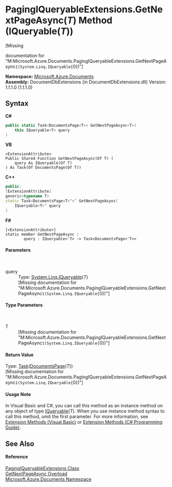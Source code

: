 # PagingIQueryableExtensions.GetNextPageAsync(*T*) Method (IQueryable(*T*))
 

\[Missing <summary> documentation for "M:Microsoft.Azure.Documents.PagingIQueryableExtensions.GetNextPageAsync``1(System.Linq.IQueryable{``0})"\]

**Namespace:**&nbsp;<a href="856b2e23-9c8b-2618-f913-67d85d500616">Microsoft.Azure.Documents</a><br />**Assembly:**&nbsp;DocumentDbExtensions (in DocumentDbExtensions.dll) Version: 1.1.1.0 (1.1.1.0)

## Syntax

**C#**<br />
``` C#
public static Task<DocumentsPage<T>> GetNextPageAsync<T>(
	this IQueryable<T> query
)

```

**VB**<br />
``` VB
<ExtensionAttribute>
Public Shared Function GetNextPageAsync(Of T) ( 
	query As IQueryable(Of T)
) As Task(Of DocumentsPage(Of T))
```

**C++**<br />
``` C++
public:
[ExtensionAttribute]
generic<typename T>
static Task<DocumentsPage<T>^>^ GetNextPageAsync(
	IQueryable<T>^ query
)
```

**F#**<br />
``` F#
[<ExtensionAttribute>]
static member GetNextPageAsync : 
        query : IQueryable<'T> -> Task<DocumentsPage<'T>> 

```


#### Parameters
&nbsp;<dl><dt>query</dt><dd>Type: <a href="http://msdn2.microsoft.com/en-us/library/bb351562" target="_blank">System.Linq.IQueryable</a>(*T*)<br />\[Missing <param name="query"/> documentation for "M:Microsoft.Azure.Documents.PagingIQueryableExtensions.GetNextPageAsync``1(System.Linq.IQueryable{``0})"\]</dd></dl>

#### Type Parameters
&nbsp;<dl><dt>T</dt><dd>\[Missing <typeparam name="T"/> documentation for "M:Microsoft.Azure.Documents.PagingIQueryableExtensions.GetNextPageAsync``1(System.Linq.IQueryable{``0})"\]</dd></dl>

#### Return Value
Type: <a href="http://msdn2.microsoft.com/en-us/library/dd321424" target="_blank">Task</a>(<a href="5a3674e4-2b1a-2bad-ab7b-08208cdce377">DocumentsPage</a>(*T*))<br />\[Missing <returns> documentation for "M:Microsoft.Azure.Documents.PagingIQueryableExtensions.GetNextPageAsync``1(System.Linq.IQueryable{``0})"\]

#### Usage Note
In Visual Basic and C#, you can call this method as an instance method on any object of type <a href="http://msdn2.microsoft.com/en-us/library/bb351562" target="_blank">IQueryable</a>(*T*). When you use instance method syntax to call this method, omit the first parameter. For more information, see <a href="http://msdn.microsoft.com/en-us/library/bb384936.aspx">Extension Methods (Visual Basic)</a> or <a href="http://msdn.microsoft.com/en-us/library/bb383977.aspx">Extension Methods (C# Programming Guide)</a>.

## See Also


#### Reference
<a href="8c2e3a03-f1de-8b54-74c8-f5360d57c48e">PagingIQueryableExtensions Class</a><br /><a href="abd5a289-7b1e-4b50-f54d-6f07e2920fcf">GetNextPageAsync Overload</a><br /><a href="856b2e23-9c8b-2618-f913-67d85d500616">Microsoft.Azure.Documents Namespace</a><br />
